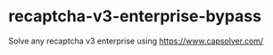# recaptcha-v3-enterprise-bypass
Solve any recaptcha v3 enterprise using https://www.capsolver.com/



          